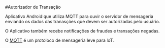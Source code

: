 #Autorizador de Transação

Aplicativo Android que utiliza MQTT para ouvir o servidor de mensageria enviando os dados das tranasções que devem ser autorizadas pelo usuário.

O Aplicativo também recebe notificações de fraudes e transações negadas.

O [MQTT](http://mqtt.org/) é um protoloco de mensageria leve para IoT.
